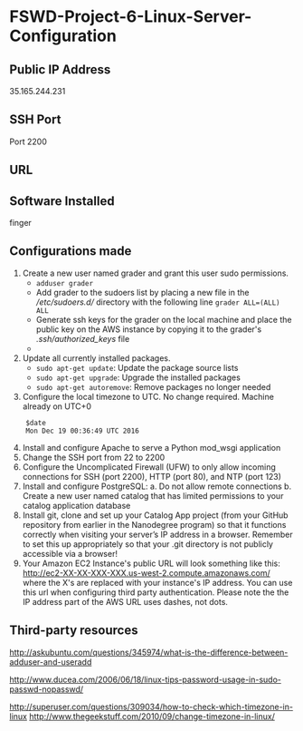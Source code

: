# FSWD-Project-6-Linux-Server-Configuration

## Public IP Address

35.165.244.231

## SSH Port

Port 2200

## URL

## Software Installed

finger

## Configurations made

1. Create a new user named grader and grant this user sudo permissions.
    - `adduser grader`
    - Add grader to the sudoers list by placing a new file in the */etc/sudoers.d/* directory with the following line `grader ALL=(ALL) ALL`
    - Generate ssh keys for the grader on the local machine and place the public key on the AWS instance by copying it to the grader's *.ssh/authorized_keys* file
    - 
2. Update all currently installed packages.
    - `sudo apt-get update`: Update the package source lists
    - `sudo apt-get upgrade`: Upgrade the installed packages
    - `sudo apt-get autoremove`: Remove packages no longer needed
3. Configure the local timezone to UTC. No change required. Machine already on UTC+0
```
    $date
    Mon Dec 19 00:36:49 UTC 2016
```
4. Install and configure Apache to serve a Python mod_wsgi application
5. Change the SSH port from 22 to 2200
6. Configure the Uncomplicated Firewall (UFW) to only allow incoming connections for SSH (port 2200), HTTP (port 80), and NTP (port 123)
7. Install and configure PostgreSQL:
    a. Do not allow remote connections
    b. Create a new user named catalog that has limited permissions to your catalog application database
8. Install git, clone and set up your Catalog App project (from your GitHub repository from earlier in the Nanodegree program) so that it functions correctly when visiting your server’s IP address in a browser. Remember to set this up appropriately so that your .git directory is not publicly accessible via a browser!
9. Your Amazon EC2 Instance's public URL will look something like this: http://ec2-XX-XX-XXX-XXX.us-west-2.compute.amazonaws.com/ where the X's are replaced with your instance's IP address. You can use this url when configuring third party authentication. Please note the the IP address part of the AWS URL uses dashes, not dots.

## Third-party resources

http://askubuntu.com/questions/345974/what-is-the-difference-between-adduser-and-useradd

http://www.ducea.com/2006/06/18/linux-tips-password-usage-in-sudo-passwd-nopasswd/

http://superuser.com/questions/309034/how-to-check-which-timezone-in-linux
http://www.thegeekstuff.com/2010/09/change-timezone-in-linux/